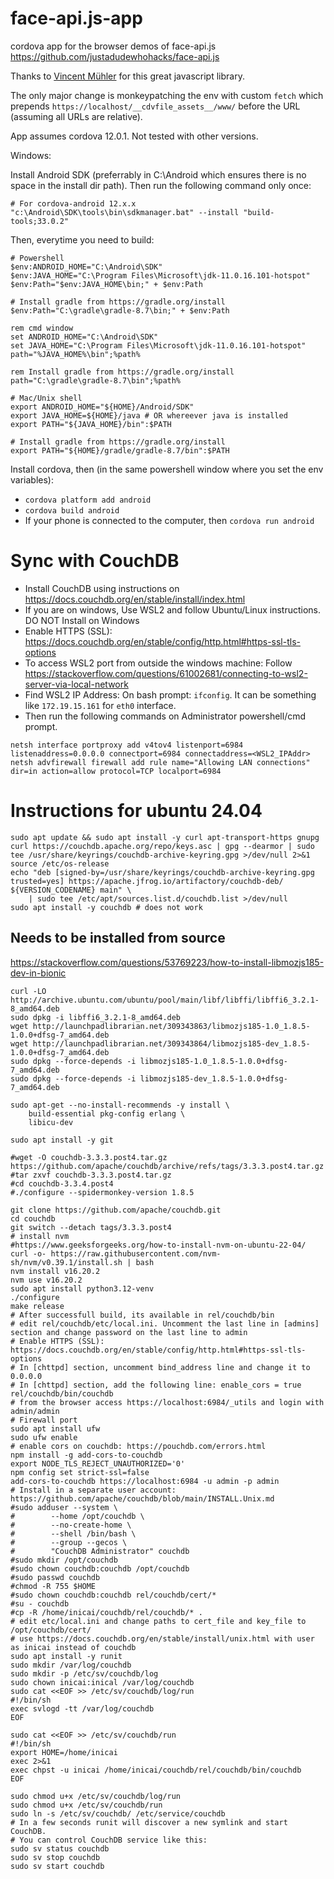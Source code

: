 # face-api.js-app
cordova app for the browser demos of face-api.js https://github.com/justadudewhohacks/face-api.js

Thanks to [Vincent Mühler](https://github.com/justadudewhohacks) for this great javascript library.

The only major change is monkeypatching the env with custom `fetch` which prepends `https://localhost/__cdvfile_assets__/www/` before the URL (assuming all URLs are relative).

App assumes cordova 12.0.1. Not tested with other versions.

Windows:

Install Android SDK (preferrably in C:\Android which ensures there is no space in the install dir path). Then run the following command only once:

```
# For cordova-android 12.x.x
"c:\Android\SDK\tools\bin\sdkmanager.bat" --install "build-tools;33.0.2"
```

Then, everytime you need to build:

```
# Powershell
$env:ANDROID_HOME="C:\Android\SDK"
$env:JAVA_HOME="C:\Program Files\Microsoft\jdk-11.0.16.101-hotspot"
$env:Path="$env:JAVA_HOME\bin;" + $env:Path

# Install gradle from https://gradle.org/install
$env:Path="C:\gradle\gradle-8.7\bin;" + $env:Path
```

```
rem cmd window
set ANDROID_HOME="C:\Android\SDK"
set JAVA_HOME="C:\Program Files\Microsoft\jdk-11.0.16.101-hotspot"
path="%JAVA_HOME%\bin";%path%

rem Install gradle from https://gradle.org/install
path="C:\gradle\gradle-8.7\bin";%path%
```

```
# Mac/Unix shell
export ANDROID_HOME="${HOME}/Android/SDK"
export JAVA_HOME=${HOME}/java # OR whereever java is installed
export PATH="${JAVA_HOME}/bin":$PATH

# Install gradle from https://gradle.org/install
export PATH="${HOME}/gradle/gradle-8.7/bin":$PATH
```

Install cordova, then (in the same powershell window where you set the env variables):
   * `cordova platform add android`
   * `cordova build android`
   * If your phone is connected to the computer, then `cordova run android`

# Sync with CouchDB
   * Install CouchDB using instructions on https://docs.couchdb.org/en/stable/install/index.html
   * If you are on windows, Use WSL2 and follow Ubuntu/Linux instructions. DO NOT Install on Windows
   * Enable HTTPS (SSL): https://docs.couchdb.org/en/stable/config/http.html#https-ssl-tls-options
   * To access WSL2 port from outside the windows machine: Follow https://stackoverflow.com/questions/61002681/connecting-to-wsl2-server-via-local-network
   * Find WSL2 IP Address: On bash prompt: `ifconfig`. It can be something like `172.19.15.161` for `eth0` interface.
   * Then run the following commands on Administrator powershell/cmd prompt.

```
netsh interface portproxy add v4tov4 listenport=6984 listenaddress=0.0.0.0 connectport=6984 connectaddress=<WSL2_IPAddr>
netsh advfirewall firewall add rule name="Allowing LAN connections" dir=in action=allow protocol=TCP localport=6984
```

# Instructions for ubuntu 24.04
```
sudo apt update && sudo apt install -y curl apt-transport-https gnupg
curl https://couchdb.apache.org/repo/keys.asc | gpg --dearmor | sudo tee /usr/share/keyrings/couchdb-archive-keyring.gpg >/dev/null 2>&1
source /etc/os-release
echo "deb [signed-by=/usr/share/keyrings/couchdb-archive-keyring.gpg trusted=yes] https://apache.jfrog.io/artifactory/couchdb-deb/ ${VERSION_CODENAME} main" \
    | sudo tee /etc/apt/sources.list.d/couchdb.list >/dev/null
sudo apt install -y couchdb # does not work
```
## Needs to be installed from source

https://stackoverflow.com/questions/53769223/how-to-install-libmozjs185-dev-in-bionic

```
curl -LO http://archive.ubuntu.com/ubuntu/pool/main/libf/libffi/libffi6_3.2.1-8_amd64.deb
sudo dpkg -i libffi6_3.2.1-8_amd64.deb
wget http://launchpadlibrarian.net/309343863/libmozjs185-1.0_1.8.5-1.0.0+dfsg-7_amd64.deb
wget http://launchpadlibrarian.net/309343864/libmozjs185-dev_1.8.5-1.0.0+dfsg-7_amd64.deb
sudo dpkg --force-depends -i libmozjs185-1.0_1.8.5-1.0.0+dfsg-7_amd64.deb
sudo dpkg --force-depends -i libmozjs185-dev_1.8.5-1.0.0+dfsg-7_amd64.deb

sudo apt-get --no-install-recommends -y install \
    build-essential pkg-config erlang \
    libicu-dev

sudo apt install -y git

#wget -O couchdb-3.3.3.post4.tar.gz https://github.com/apache/couchdb/archive/refs/tags/3.3.3.post4.tar.gz
#tar zxvf couchdb-3.3.3.post4.tar.gz
#cd couchdb-3.3.4.post4
#./configure --spidermonkey-version 1.8.5

git clone https://github.com/apache/couchdb.git
cd couchdb
git switch --detach tags/3.3.3.post4
# install nvm
#https://www.geeksforgeeks.org/how-to-install-nvm-on-ubuntu-22-04/
curl -o- https://raw.githubusercontent.com/nvm-sh/nvm/v0.39.1/install.sh | bash
nvm install v16.20.2
nvm use v16.20.2
sudo apt install python3.12-venv
./configure
make release
# After successfull build, its available in rel/couchdb/bin
# edit rel/couchdb/etc/local.ini. Uncomment the last line in [admins] section and change password on the last line to admin
# Enable HTTPS (SSL): https://docs.couchdb.org/en/stable/config/http.html#https-ssl-tls-options
# In [chttpd] section, uncomment bind_address line and change it to 0.0.0.0
# In [chttpd] section, add the following line: enable_cors = true 
rel/couchdb/bin/couchdb
# from the browser access https://localhost:6984/_utils and login with admin/admin
# Firewall port
sudo apt install ufw
sudo ufw enable
# enable cors on couchdb: https://pouchdb.com/errors.html
npm install -g add-cors-to-couchdb
export NODE_TLS_REJECT_UNAUTHORIZED='0'
npm config set strict-ssl=false
add-cors-to-couchdb https://localhost:6984 -u admin -p admin
# Install in a separate user account: https://github.com/apache/couchdb/blob/main/INSTALL.Unix.md
#sudo adduser --system \
#        --home /opt/couchdb \
#        --no-create-home \
#        --shell /bin/bash \
#        --group --gecos \
#        "CouchDB Administrator" couchdb
#sudo mkdir /opt/couchdb
#sudo chown couchdb:couchdb /opt/couchdb
#sudo passwd couchdb
#chmod -R 755 $HOME
#sudo chown couchdb:couchdb rel/couchdb/cert/*
#su - couchdb
#cp -R /home/inicai/couchdb/rel/couchdb/* .
# edit etc/local.ini and change paths to cert_file and key_file to /opt/couchdb/cert/
# use https://docs.couchdb.org/en/stable/install/unix.html with user as inicai instead of couchdb
sudo apt install -y runit
sudo mkdir /var/log/couchdb
sudo mkdir -p /etc/sv/couchdb/log
sudo chown inicai:inical /var/log/couchdb
sudo cat <<EOF >> /etc/sv/couchdb/log/run
#!/bin/sh
exec svlogd -tt /var/log/couchdb
EOF

sudo cat <<EOF >> /etc/sv/couchdb/run
#!/bin/sh
export HOME=/home/inicai
exec 2>&1
exec chpst -u inicai /home/inicai/couchdb/rel/couchdb/bin/couchdb
EOF

sudo chmod u+x /etc/sv/couchdb/log/run
sudo chmod u+x /etc/sv/couchdb/run
sudo ln -s /etc/sv/couchdb/ /etc/service/couchdb
# In a few seconds runit will discover a new symlink and start CouchDB.
# You can control CouchDB service like this:
sudo sv status couchdb
sudo sv stop couchdb
sudo sv start couchdb
```

